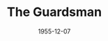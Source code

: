 ---
title: The Guardsman
date: 1955-12-07
closing_date: 1955-12-17
layout: productions
featured_image: 
image_caption:
image_credit:
playbill: 
category: 
Theatre: Theatre Jacksonville
Venue: Little Theatre
cast:
  Actor: Erdman Wilson, Jr.
  Actress: Peggy Gift
  Creditor: Melvin Barnert
  Critic: Richard Kaszner
  Liesl: Jane Seymour
  Mama: Mildred Thomas
  Usher: Margaret Burt
crew:
  Assistant Director:
    - Joan Pomeroy
    - Dorothy Portnoy
  Bookholder: Joan Pomeroy
  Construction and painting:
    - Abbey Fink
    - Bill West
    - Carolita Rhoads
    - Annette Getzen
    - Walter Quattlebaum
    - Eileen Quattlebaum
    - Alice Wise
    - Budd Porter
    - Happy Gift
    - Elizabeth Haller
    - Bill Tuggle
    - Nat Nunn
    - Brenda Hasty
    - Sue Henderson
    - Jane Seymour
    - Mel Barnert
    - Sid Abernathy
    - Ellis Barnert
    - Frank Ridge
    - Larry Zell
    - Jack Atkinson
    - Polly Clendening
    - Jerome Fletcher
    - Elaine Barnert
    - Rose Forney
    - Bob Biscoe
    - Jimmy Boyer
    - Richard Kaszner
    - Laurel Barton
  Costume Designer: Archie Eason
  Curtain: Melvin Barnert
  Director: Richard G. Fallon
  Light Controls:
    - Laurel Barton
    - Alice Wise
  Make-up Assistant:
    - Jane Porter
    - Eula Mae Snow
    - Polly Clendening
    - Mattie Godwin
  Make-up Chairman: Elmo Lehman
  Properties Assistant:
    - Nat Nunn
    - Carolita Rhoads
    - Rose Forney
    - Martha Packard
  Properties Chairman: Esther Barnes
  Setting and Technical Direction: George A. Ramsey, Jr.
  Sound and Music:
    - Polly Clendening
    - Jimmy Boyer
  Stage Manager: Ann Rogers
  Wardrobe Assistant:
    - Liz Whiteman
    - Winifred Horn
    - Millie Barnert
    - Eula Mae Snow
    - Pat Robson
    - Sue Henderson
    - Brenda Hasty
    - Ann Payne
  Wardrobe Chairman: Emily Parrish
  Wardrobe Construction:
    - Millie Barnert
    - Emily Parrish
    - Liz Whiteman
    - Winifred Horn
    - George Ramsey, Jr.
    - Frank Ridge
orchestra:
external_links:
---